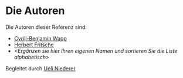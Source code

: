 # Die Autoren

Die Autoren dieser Referenz sind:

* [Cyrill-Benjamin Wapp](wacy.md)
* [Herbert Fritsche](frhe.md)
* *<Ergänzen sie hier Ihren eigenen Namen und sortieren Sie die Liste alphabetisch>*

Begleitet durch [Ueli Niederer](niue.md)